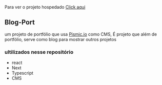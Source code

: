 Para ver o projeto hospedado [Click aqui](https://blog-portfolio-umber.vercel.app/)

## Blog-Port

um projeto de portfólio
que usa [Pismic.io](https://prismic.io/) como CMS,
É projeto que além de portfólio, serve como blog para mostrar outros projetos

### ultilizados nesse repositório
- react
- Next
- Typescript
- CMS

